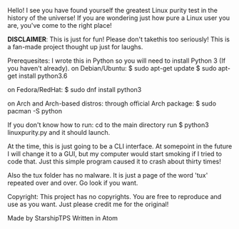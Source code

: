 Hello! I see you have found yourself the greatest Linux purity test in the history of the universe! If you are wondering just how pure a Linux user you are, you've come to the right place!

**DISCLAIMER**: This is just for fun! Please don't takethis too seriously! This is a fan-made project thought up just for laughs.

Prerequesites: I wrote this in Python so you will need to install Python 3 (If you haven't already).
on Debian/Ubuntu:
$ sudo apt-get update
$ sudo apt-get install python3.6

on Fedora/RedHat:
$ sudo dnf install python3

on Arch and Arch-based distros:
through official Arch package:
$ sudo pacman -S python



If you don't know how to run:
cd to the main directory
run
$ python3 linuxpurity.py
and it should launch.

At the time, this is just going to be a CLI interface. At somepoint in the future I will change it to a GUI, but my computer would start smoking if I tried to code that. Just this simple program caused it to crash about thirty times!

Also the tux folder has no malware. It is just a page of the word 'tux' repeated over and over. Go look if you want.


Copyright: This project has no copyrights. You are free to reproduce and use as you want. Just please credit me for the original!

Made by StarshipTPS
Written in Atom
